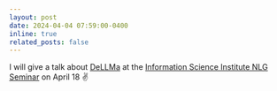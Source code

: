 ```yaml
---
layout: post
date: 2024-04-04 07:59:00-0400
inline: true
related_posts: false
---
```


I will give a talk about [DeLLMa](https://dellma.github.io/) at the [Information Science Institute NLG Seminar](https://www.isi.edu/research-groups-nlg/nlg-seminars/) on April 18 ✌️
